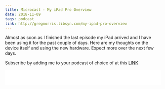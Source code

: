 ```yaml
---
title: Microcast - My iPad Pro Overview
date: 2018-11-09
tags: podcast
link: http://gregmorris.libsyn.com/my-ipad-pro-overview
---
```

Almost as soon as I finished the last episode my iPad arrived and I have been using it for the past couple of days. Here are my thoughts on the device itself and using the new hardware. Expect more over the next few days. 

Subscribe by adding me to your podcast of choice of at this [LINK](http://gregmorris.libsyn.com/rss)

<iframe style="border: none" src="//html5-player.libsyn.com/embed/episode/id/7499285/height/100/theme/standard-mini/thumbnail/no/preload/no/direction/backward/" height="50" width="100%" scrolling="no"  allowfullscreen webkitallowfullscreen mozallowfullscreen oallowfullscreen msallowfullscreen></iframe>